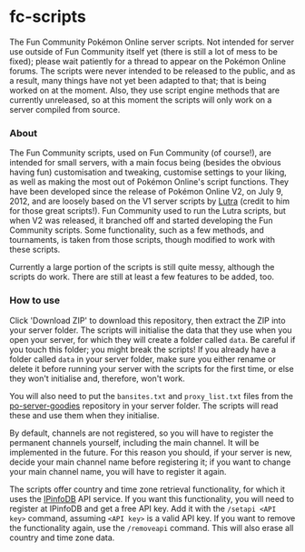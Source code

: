 # fc-scripts
The Fun Community Pokémon Online server scripts. Not intended for server use outside of Fun Community itself yet (there is still a lot of mess to be fixed); please wait patiently for a thread to appear on the Pokémon Online forums. The scripts were never intended to be released to the public, and as a result, many things have not yet been adapted to that; that is being worked on at the moment. Also, they use script engine methods that are currently unreleased, so at this moment the scripts will only work on a server compiled from source.

### About

The Fun Community scripts, used on Fun Community (of course!), are intended for small servers, with a main focus being (besides the obvious having fun) customisation and tweaking, customise settings to your liking, as well as making the most out of Pokémon Online's script functions. They have been developed since the release of Pokémon Online V2, on July 9, 2012, and are loosely based on the V1 server scripts by [Lutra](https://github.com/Jakilutra) (credit to him for those great scripts!). Fun Community used to run the Lutra scripts, but when V2 was released, it branched off and started developing the Fun Community scripts. Some functionality, such as a few methods, and tournaments, is taken from those scripts, though modified to work with these scripts.

Currently a large portion of the scripts is still quite messy, although the scripts do work. There are still at least a few features to be added, too.

### How to use

Click 'Download ZIP' to download this repository, then extract the ZIP into your server folder. The scripts will initialise the data that they use when you open your server, for which they will create a folder called `data`. Be careful if you touch this folder; you might break the scripts! If you already have a folder called `data` in your server folder, make sure you either rename or delete it before running your server with the scripts for the first time, or else they won't initialise and, therefore, won't work.

You will also need to put the `bansites.txt` and `proxy_list.txt` files from the [po-server-goodies](https://github.com/po-devs/po-server-goodies) repository in your server folder. The scripts will read these and use them when they initialise.

By default, channels are not registered, so you will have to register the permanent channels yourself, including the main channel. It will be implemented in the future. For this reason you should, if your server is new, decide your main channel name before registering it; if you want to change your main channel name, you will have to register it again.

The scripts offer country and time zone retrieval functionality, for which it uses the [IPinfoDB](http://ipinfodb.com/) API service. If you want this functionality, you will need to register at IPinfoDB and get a free API key. Add it with the `/setapi <API key>` command, assuming `<API key>` is a valid API key. If you want to remove the functionality again, use the `/removeapi` command. This will also erase all country and time zone data.
